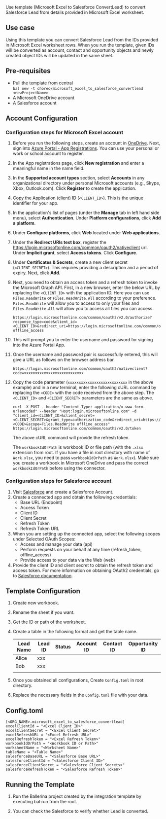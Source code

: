 Use template (Microsoft Excel to Salesforce ConvertLead) to convert Salesforce Lead from details provided in Microsoft Excel worksheet.

## Use case
Using this template you can convert Salesforce Lead from the IDs provided in Microsoft Excel worksheet rows. When you run the template, given IDs will be converted as account, contact and opportunity objects and newly created object IDs will be updated in the same sheet.

## Pre-requisites
* Pull the template from central  
  `bal new -t choreo/microsoft_excel_to_salesforce_convertlead <newProjectName>`
* A Microsoft OneDrive account
* A Salesforce account

## Account Configuration
### Configuration steps for Microsoft Excel account
1. Before you run the following steps, create an account in [OneDrive](https://onedrive.live.com). Next, sign into [Azure Portal - App Registrations](https://portal.azure.com/#blade/Microsoft_AAD_RegisteredApps/ApplicationsListBlade). You can use your personal or work or school account to register.

2. In the App registrations page, click **New registration** and enter a meaningful name in the name field.

3. In the **Supported account types** section, select **Accounts** in any organizational directory under personal Microsoft accounts (e.g., Skype, Xbox, Outlook.com). Click **Register** to create the application.
    
4. Copy the Application (client) ID (`<CLIENT_ID>`). This is the unique identifier for your app.
    
5. In the application's list of pages (under the **Manage** tab in left hand side menu), select **Authentication**.
    Under **Platform configurations**, click **Add a platform**.

6. Under **Configure platforms**, click **Web** located under **Web applications**.

7. Under the **Redirect URIs text box**, register the https://login.microsoftonline.com/common/oauth2/nativeclient url.
   Under **Implicit grant**, select **Access tokens**.
   Click **Configure**.

8. Under **Certificates & Secrets**, create a new client secret (`<CLIENT_SECRET>`). This requires providing a description and a period of expiry. Next, click **Add**.

9. Next, you need to obtain an access token and a refresh token to invoke the Microsoft Graph API.
First, in a new browser, enter the below URL by replacing the `<CLIENT_ID>` with the application ID. Here you can use `Files.ReadWrite` or `Files.ReadWrite.All` according to your preference. `Files.ReadWrite` will allow you to access to only your files and `Files.ReadWrite.All` will allow you to access all files you can access.

    ```
    https://login.microsoftonline.com/common/oauth2/v2.0/authorize?response_type=code&client_id=<CLIENT_ID>&redirect_uri=https://login.microsoftonline.com/common/oauth2/nativeclient&scope=Files.ReadWrite offline_access
    ```

10. This will prompt you to enter the username and password for signing into the Azure Portal App.

11. Once the username and password pair is successfully entered, this will give a URL as follows on the browser address bar.

    `https://login.microsoftonline.com/common/oauth2/nativeclient?code=xxxxxxxxxxxxxxxxxxxxxxxxxxx`

12. Copy the code parameter (`xxxxxxxxxxxxxxxxxxxxxxxxxxx` in the above example) and in a new terminal, enter the following cURL command by replacing the `<CODE>` with the code received from the above step. The `<CLIENT_ID>` and `<CLIENT_SECRET>` parameters are the same as above.

    ```
    curl -X POST --header "Content-Type: application/x-www-form-urlencoded" --header "Host:login.microsoftonline.com" -d "client_id=<CLIENT_ID>&client_secret=<CLIENT_SECRET>&grant_type=authorization_code&redirect_uri=https://login.microsoftonline.com/common/oauth2/nativeclient&code=<CODE>&scope=Files.ReadWrite offline_access" https://login.microsoftonline.com/common/oauth2/v2.0/token
    ```

    The above cURL command will provide the refresh token.

    The `workbookIdOrPath` is workbook ID or file path (with the `.xlsx` extension from root. If you have a file in root directory with name of `Work.xlsx`, you need to pass `workbookIdOrPath` as `Work.xlsx`). Make sure you create a workbook in Microsoft OneDrive and pass the correct `workbookIdOrPath` before using the connector.

### Configuration steps for Salesforce account

1. Visit [Salesforce](https://www.salesforce.com/) and create a Salesforce Account.
2. Create a connected app and obtain the following credentials:
    *   Base URL (Endpoint)
    *   Access Token
    *   Client ID
    *   Client Secret
    *   Refresh Token
    *   Refresh Token URL
3. When you are setting up the connected app, select the following scopes under Selected OAuth Scopes:
    *   Access and manage your data (api)
    *   Perform requests on your behalf at any time (refresh_token, offline_access)
    *   Provide access to your data via the Web (web)
4. Provide the client ID and client secret to obtain the refresh token and access token. For more information on 
obtaining OAuth2 credentials, go to [Salesforce documentation](https://help.salesforce.com/articleView?id=remoteaccess_authenticate_overview.htm).

## Template Configuration
1. Create new workbook.
2. Rename the sheet if you want.
3. Get the ID or path of the worksheet.
4. Create a table in the following format and get the table name.

    | Lead Name | Lead ID | Status | Account ID | Contact ID | Opportunity ID |
    |-----------|---------|--------|------------|------------|----------------|
    | Alice     | xxx     |        |            |            |                |
    | Bob       | xxx     |        |            |            |                |
    |           |         |        |            |            |                |

5. Once you obtained all configurations, Create `Config.toml` in root directory.
6. Replace the necessary fields in the `Config.toml` file with your data.

## Config.toml 
```
[<ORG_NAME>.microsoft_excel_to_salesforce_convertlead]
excelClientId = "<Excel Client ID>"
excelClientSecret = "<Excel Client Secret>"
excelRefreshURL = "<Excel Refresh URL>"
excelRefreshToken = "<Excel Refresh Token>"
workbookIdOrPath = "<Workbook ID or Path>"
worksheetName = "<Worksheet Name>"
tableName = "<Table Name>"
salesforceBaseURL = "<Salesforce Base URL>"
salesforceClientId = "<Salesforce Client ID>"
salesforceClientSecret = "<Salesforce Client Secrets>"
salesforceRefreshToken = "<Salesforce Refresh Token>"
```
## Running the Template
1. Run the Ballerina project created by the integration template by executing bal run from the root.

2. You can check the Salesforce to verify whether Lead is converted. 
